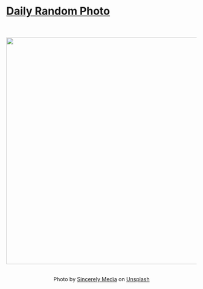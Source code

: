 # [Daily Random Photo](https://www.dailyrandomphoto.com/)

<div align="center">
  <br>
  <br>
  <a href="https://www.dailyrandomphoto.com/p/2022/2022-03-18/"><img src="https://images.unsplash.com/photo-1547104442-e19471629c09?crop=entropy&cs=tinysrgb&fit=max&fm=jpg&ixid=Mnw3NzUwOHwwfDF8cmFuZG9tfHx8fHx8fHx8MTY0NzU2MzQ3OQ&ixlib=rb-1.2.1&q=80&w=1080" width="600px"></a>
  <br>
  <br>
  <p class="has-text-grey">Photo by <a href="https://unsplash.com/@sincerelymedia?utm_source=Daily%20Random%20Photo&amp;utm_medium=referral" target="_blank" rel="noopener noreferrer">Sincerely Media</a> on <a href="https://unsplash.com/photos/jTljnAkpX3s?utm_source=Daily%20Random%20Photo&amp;utm_medium=referral" target="_blank" rel="noopener noreferrer">Unsplash</a></p>
</div>

